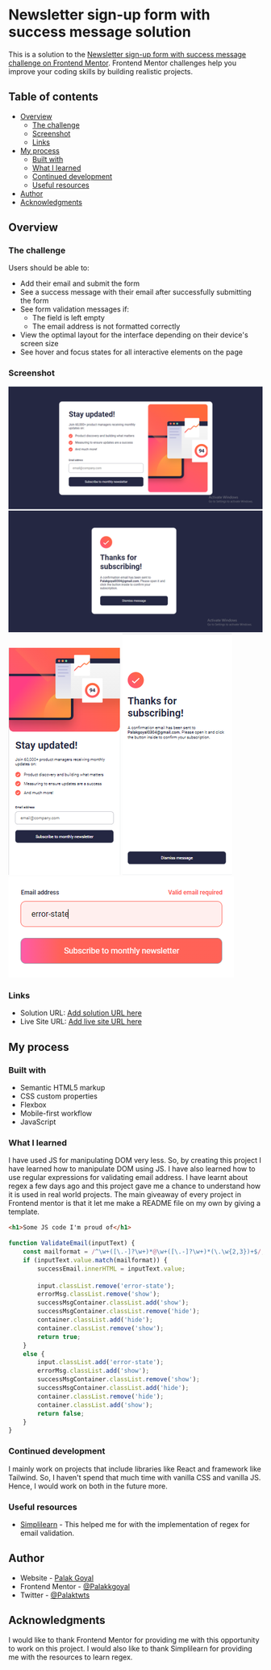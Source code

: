 # Newsletter sign-up form with success message solution

This is a solution to the [Newsletter sign-up form with success message challenge on Frontend Mentor](https://www.frontendmentor.io/challenges/newsletter-signup-form-with-success-message-3FC1AZbNrv). Frontend Mentor challenges help you improve your coding skills by building realistic projects. 

## Table of contents

- [Overview](#overview)
  - [The challenge](#the-challenge)
  - [Screenshot](#screenshot)
  - [Links](#links)
- [My process](#my-process)
  - [Built with](#built-with)
  - [What I learned](#what-i-learned)
  - [Continued development](#continued-development)
  - [Useful resources](#useful-resources)
- [Author](#author)
- [Acknowledgments](#acknowledgments)

## Overview

### The challenge

Users should be able to:

- Add their email and submit the form
- See a success message with their email after successfully submitting the form
- See form validation messages if:
  - The field is left empty
  - The email address is not formatted correctly
- View the optimal layout for the interface depending on their device's screen size
- See hover and focus states for all interactive elements on the page

### Screenshot

![](./assets/screenshots/desktop-view.png)
![](./assets/screenshots/desktop-success.png)
![](./assets/screenshots/mobile-view.png)
![](./assets/screenshots/mobile-success.png)
![](./assets/screenshots/error-and-active-state.png)

### Links

- Solution URL: [Add solution URL here](https://your-solution-url.com)
- Live Site URL: [Add live site URL here](https://your-live-site-url.com)

## My process

### Built with

- Semantic HTML5 markup
- CSS custom properties
- Flexbox
- Mobile-first workflow
- JavaScript

### What I learned

I have used JS for manipulating DOM very less. So, by creating this project I have learned how to manipulate DOM using JS. I have also learned how to use regular expressions for validating email address. I have learnt about regex a few days ago and this project gave me a chance to understand how it is used in real world projects.
The main giveaway of every project in Frontend mentor is that it let me make a README file on my own by giving a template.

```html
<h1>Some JS code I'm proud of</h1>
```

```js
function ValidateEmail(inputText) {
    const mailformat = /^\w+([\.-]?\w+)*@\w+([\.-]?\w+)*(\.\w{2,3})+$/;
    if (inputText.value.match(mailformat)) {
        successEmail.innerHTML = inputText.value;

        input.classList.remove('error-state');
        errorMsg.classList.remove('show');
        successMsgContainer.classList.add('show');
        successMsgContainer.classList.remove('hide');
        container.classList.add('hide');
        container.classList.remove('show');
        return true;
    }
    else {
        input.classList.add('error-state');
        errorMsg.classList.add('show');
        successMsgContainer.classList.remove('show');
        successMsgContainer.classList.add('hide');
        container.classList.remove('hide');
        container.classList.add('show');
        return false;
    }
}

```

### Continued development

I mainly work on projects that include libraries like React and framework like Tailwind. So, I haven't spend that much time with vanilla CSS and vanilla JS. Hence, I would work on both in the future more.

### Useful resources

- [Simplilearn](https://www.simplilearn.com/tutorials/javascript-tutorial/email-validation-in-javascript) - This helped me for with the implementation of regex for email validation.

## Author

- Website - [Palak Goyal](https://github.com/Palakkgoyal)
- Frontend Mentor - [@Palakkgoyal](https://www.frontendmentor.io/profile/Palakkgoyal)
- Twitter - [@Palaktwts](https://twitter.com/Palaktwts)

## Acknowledgments

I would like to thank Frontend Mentor for providing me with this opportunity to work on this project. I would also like to thank Simplilearn for providing me with the resources to learn regex.